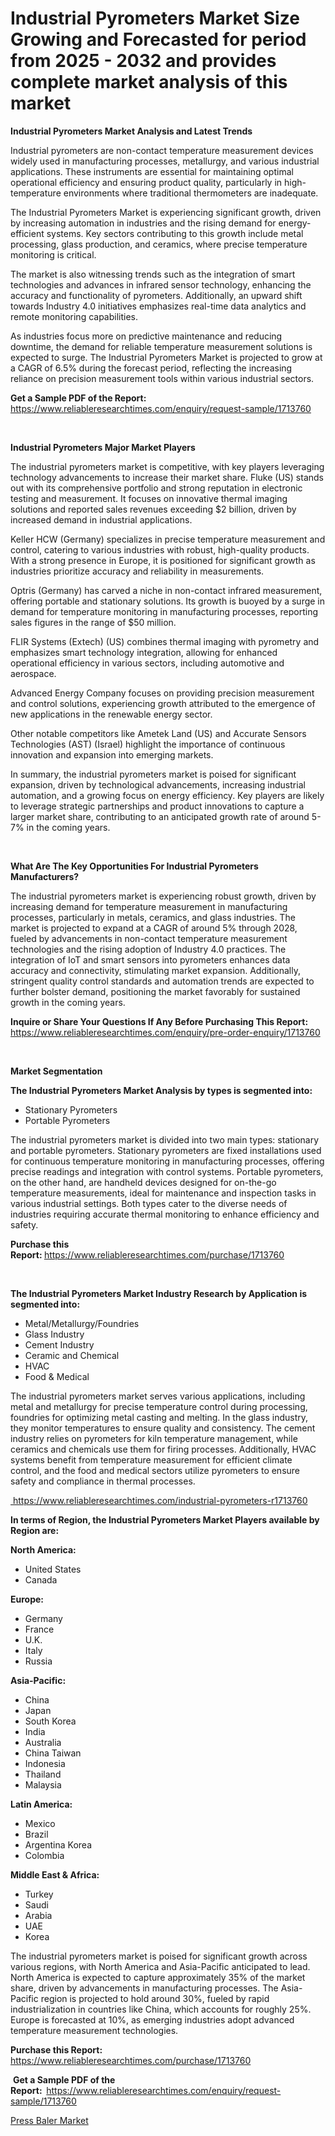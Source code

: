 <p><h1>Industrial Pyrometers Market Size Growing and Forecasted for period from 2025 - 2032 and provides complete market analysis of this market</h1></p><p><strong>Industrial Pyrometers Market Analysis and Latest Trends</strong></p>
<p><p>Industrial pyrometers are non-contact temperature measurement devices widely used in manufacturing processes, metallurgy, and various industrial applications. These instruments are essential for maintaining optimal operational efficiency and ensuring product quality, particularly in high-temperature environments where traditional thermometers are inadequate. </p><p>The Industrial Pyrometers Market is experiencing significant growth, driven by increasing automation in industries and the rising demand for energy-efficient systems. Key sectors contributing to this growth include metal processing, glass production, and ceramics, where precise temperature monitoring is critical. </p><p>The market is also witnessing trends such as the integration of smart technologies and advances in infrared sensor technology, enhancing the accuracy and functionality of pyrometers. Additionally, an upward shift towards Industry 4.0 initiatives emphasizes real-time data analytics and remote monitoring capabilities. </p><p>As industries focus more on predictive maintenance and reducing downtime, the demand for reliable temperature measurement solutions is expected to surge. The Industrial Pyrometers Market is projected to grow at a CAGR of 6.5% during the forecast period, reflecting the increasing reliance on precision measurement tools within various industrial sectors.</p></p>
<p><strong>Get a Sample PDF of the Report:&nbsp;</strong> <a href="https://www.reliableresearchtimes.com/enquiry/request-sample/1713760?utm_campaign=2308&utm_medium=2&utm_source=Github&utm_content=ia&utm_term=16022025&utm_id=industrial-pyrometers">https://www.reliableresearchtimes.com/enquiry/request-sample/1713760</a></p>
<p>&nbsp;</p>
<p><strong>Industrial Pyrometers Major Market Players</strong></p>
<p><p>The industrial pyrometers market is competitive, with key players leveraging technology advancements to increase their market share. Fluke (US) stands out with its comprehensive portfolio and strong reputation in electronic testing and measurement. It focuses on innovative thermal imaging solutions and reported sales revenues exceeding $2 billion, driven by increased demand in industrial applications.</p><p>Keller HCW (Germany) specializes in precise temperature measurement and control, catering to various industries with robust, high-quality products. With a strong presence in Europe, it is positioned for significant growth as industries prioritize accuracy and reliability in measurements. </p><p>Optris (Germany) has carved a niche in non-contact infrared measurement, offering portable and stationary solutions. Its growth is buoyed by a surge in demand for temperature monitoring in manufacturing processes, reporting sales figures in the range of $50 million. </p><p>FLIR Systems (Extech) (US) combines thermal imaging with pyrometry and emphasizes smart technology integration, allowing for enhanced operational efficiency in various sectors, including automotive and aerospace.</p><p>Advanced Energy Company focuses on providing precision measurement and control solutions, experiencing growth attributed to the emergence of new applications in the renewable energy sector. </p><p>Other notable competitors like Ametek Land (US) and Accurate Sensors Technologies (AST) (Israel) highlight the importance of continuous innovation and expansion into emerging markets.</p><p>In summary, the industrial pyrometers market is poised for significant expansion, driven by technological advancements, increasing industrial automation, and a growing focus on energy efficiency. Key players are likely to leverage strategic partnerships and product innovations to capture a larger market share, contributing to an anticipated growth rate of around 5-7% in the coming years.</p></p>
<p>&nbsp;</p>
<p><strong>What Are The Key Opportunities For Industrial Pyrometers Manufacturers?</strong></p>
<p><p>The industrial pyrometers market is experiencing robust growth, driven by increasing demand for temperature measurement in manufacturing processes, particularly in metals, ceramics, and glass industries. The market is projected to expand at a CAGR of around 5% through 2028, fueled by advancements in non-contact temperature measurement technologies and the rising adoption of Industry 4.0 practices. The integration of IoT and smart sensors into pyrometers enhances data accuracy and connectivity, stimulating market expansion. Additionally, stringent quality control standards and automation trends are expected to further bolster demand, positioning the market favorably for sustained growth in the coming years.</p></p>
<p><strong>Inquire or Share Your Questions If Any Before Purchasing This Report:</strong> <a href="https://www.reliableresearchtimes.com/enquiry/pre-order-enquiry/1713760?utm_campaign=2308&utm_medium=2&utm_source=Github&utm_content=ia&utm_term=16022025&utm_id=industrial-pyrometers">https://www.reliableresearchtimes.com/enquiry/pre-order-enquiry/1713760</a></p>
<p>&nbsp;</p>
<p><strong>Market Segmentation</strong></p>
<p><strong>The Industrial Pyrometers Market Analysis by types is segmented into:</strong></p>
<p><ul><li>Stationary Pyrometers</li><li>Portable Pyrometers</li></ul></p>
<p><p>The industrial pyrometers market is divided into two main types: stationary and portable pyrometers. Stationary pyrometers are fixed installations used for continuous temperature monitoring in manufacturing processes, offering precise readings and integration with control systems. Portable pyrometers, on the other hand, are handheld devices designed for on-the-go temperature measurements, ideal for maintenance and inspection tasks in various industrial settings. Both types cater to the diverse needs of industries requiring accurate thermal monitoring to enhance efficiency and safety.</p></p>
<p><strong>Purchase this Report:&nbsp;</strong><a href="https://www.reliableresearchtimes.com/purchase/1713760?utm_campaign=2308&utm_medium=2&utm_source=Github&utm_content=ia&utm_term=16022025&utm_id=industrial-pyrometers">https://www.reliableresearchtimes.com/purchase/1713760</a></p>
<p>&nbsp;</p>
<p><strong>The Industrial Pyrometers Market Industry Research by Application is segmented into:</strong></p>
<p><ul><li>Metal/Metallurgy/Foundries</li><li>Glass Industry</li><li>Cement Industry</li><li>Ceramic and Chemical</li><li>HVAC</li><li>Food & Medical</li></ul></p>
<p><p>The industrial pyrometers market serves various applications, including metal and metallurgy for precise temperature control during processing, foundries for optimizing metal casting and melting. In the glass industry, they monitor temperatures to ensure quality and consistency. The cement industry relies on pyrometers for kiln temperature management, while ceramics and chemicals use them for firing processes. Additionally, HVAC systems benefit from temperature measurement for efficient climate control, and the food and medical sectors utilize pyrometers to ensure safety and compliance in thermal processes.</p></p>
<p><a href="https://www.reliableresearchtimes.com/industrial-pyrometers-r1713760?utm_campaign=2308&utm_medium=2&utm_source=Github&utm_content=ia&utm_term=16022025&utm_id=industrial-pyrometers">&nbsp;https://www.reliableresearchtimes.com/industrial-pyrometers-r1713760</a></p>
<p><strong>In terms of Region, the Industrial Pyrometers Market Players available by Region are:</strong></p>
<p>
    <p> <strong> North America: </strong>
        <ul>
            <li>United States</li>
            <li>Canada</li>
        </ul>
        </p> 
    <p> <strong> Europe: </strong>
        <ul>
            <li>Germany</li>
            <li>France</li>
            <li>U.K.</li>
            <li>Italy</li>
            <li>Russia</li>
        </ul>
        </p> 
    <p> <strong> Asia-Pacific: </strong>
        <ul>
            <li>China</li>
            <li>Japan</li>
            <li>South Korea</li>
            <li>India</li>
            <li>Australia</li>
            <li>China Taiwan</li>
            <li>Indonesia</li>
            <li>Thailand</li>
            <li>Malaysia</li>
        </ul>
        </p> 
    <p> <strong> Latin America: </strong>
        <ul>
            <li>Mexico</li>
            <li>Brazil</li>
            <li>Argentina Korea</li>
            <li>Colombia</li>
        </ul>
        </p> 
    <p> <strong> Middle East & Africa: </strong>
        <ul>
            <li>Turkey</li>
            <li>Saudi</li>
            <li>Arabia</li>
            <li>UAE</li>
            <li>Korea</li>
        </ul>
    </p>
    </p>
<p><p>The industrial pyrometers market is poised for significant growth across various regions, with North America and Asia-Pacific anticipated to lead. North America is expected to capture approximately 35% of the market share, driven by advancements in manufacturing processes. The Asia-Pacific region is projected to hold around 30%, fueled by rapid industrialization in countries like China, which accounts for roughly 25%. Europe is forecasted at 10%, as emerging industries adopt advanced temperature measurement technologies.</p></p>
<p><strong>Purchase this Report: </strong><a href="https://www.reliableresearchtimes.com/purchase/1713760?utm_campaign=2308&utm_medium=2&utm_source=Github&utm_content=ia&utm_term=16022025&utm_id=industrial-pyrometers">https://www.reliableresearchtimes.com/purchase/1713760</a></p>
<p>&nbsp;<strong>Get a Sample PDF of the Report:&nbsp;&nbsp;</strong><a href="https://www.reliableresearchtimes.com/enquiry/request-sample/1713760?utm_campaign=2308&utm_medium=2&utm_source=Github&utm_content=ia&utm_term=16022025&utm_id=industrial-pyrometers">https://www.reliableresearchtimes.com/enquiry/request-sample/1713760</a></p>
<p><strong></strong></p>
<p><p><a href="https://github.com/domoniqueluoma76/Market-Research-Report-List-1/blob/main/press-baler-market.md?utm_campaign=2308&utm_medium=2&utm_source=Github&utm_content=ia&utm_term=16022025&utm_id=industrial-pyrometers">Press Baler Market</a></p></p>